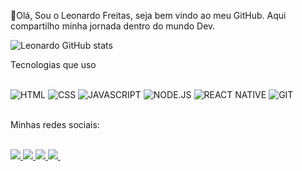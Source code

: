 👋Olá, Sou o Leonardo Freitas, seja bem vindo ao meu GitHub.
Aqui compartilho minha jornada dentro do mundo Dev.

![Leonardo GitHub stats](https://github-readme-stats.vercel.app/api?username=leojfreitas&show_icons=true&theme=radical)


Tecnologias que uso
<div></br>
<img alt="HTML" src="https://img.shields.io/badge/HTML5-E34F26?style=for-the-badge&logo=html5&logoColor=white">
<img alt="CSS" src="https://img.shields.io/badge/CSS3-1572B6?style=for-the-badge&logo=css3&logoColor=white">
<img alt="JAVASCRIPT" src="https://img.shields.io/badge/JavaScript-323330?style=for-the-badge&logo=javascript&logoColor=F7DF1E">
<img alt="NODE.JS" src="https://img.shields.io/badge/Node.js-43853D?style=for-the-badge&logo=node.js&logoColor=white">
<img alt="REACT NATIVE" src="https://img.shields.io/badge/React_Native-20232A?style=for-the-badge&logo=react&logoColor=61DAFB">
<img alt="GIT" src="https://img.shields.io/badge/GIT-E44C30?style=for-the-badge&logo=git&logoColor=white">

</div></br>

Minhas redes sociais:</br>

<div></br>
<a href="https://twitter.com/leojfreitas"><img src="https://img.shields.io/badge/Twitter-1DA1F2?style=for-the-badge&logo=twitter&logoColor=white">
<a href="https://www.linkedin.com/in/leonardo-freitas-323a1a33/" target="_blank"><img src="https://img.shields.io/badge/LinkedIn-0077B5?style=for-the-badge&logo=linkedin&logoColor=white">
<a href="mailto:leonardofreitasjc@hotmail.com" target="_blank"><img src="https://img.shields.io/badge/Microsoft_Outlook-0078D4?style=for-the-badge&logo=microsoft-outlook&logoColor=white">
<a href="https://t.me/leojfreitas" target="_blank"><img src="https://img.shields.io/badge/Telegram-2CA5E0?style=for-the-badge&logo=telegram&logoColor=white">
 <a href="" target="_blank"><img src="">
</div>

